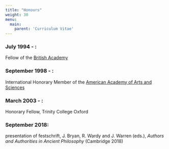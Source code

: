 ```yaml
---
title: "Honours"
weight: 30
menu:
  main:
    parent: 'Curriculum Vitae'
---
```


### July 1994 - :
Fellow of the [British Academy](http://www.britac.ac.uk/)

### September 1998 - :
International Honorary Member of the [American Academy of Arts and Sciences](http://www.amacad.org/)

### March 2003 - :
Honorary Fellow, Trinity College Oxford

### September 2018:
presentation of festschrift, J. Bryan, R. Wardy and J. Warren (eds.), _Authors and Authorities in Ancient Philosophy_ (Cambridge 2018)
